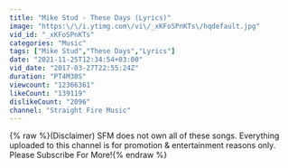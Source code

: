 ```yaml
---
title: "Mike Stud - These Days (Lyrics)"
image: "https:\/\/i.ytimg.com\/vi\/_xKFoSPnKTs\/hqdefault.jpg"
vid_id: "_xKFoSPnKTs"
categories: "Music"
tags: ["Mike Stud","These Days","Lyrics"]
date: "2021-11-25T12:34:54+03:00"
vid_date: "2017-03-27T22:55:24Z"
duration: "PT4M30S"
viewcount: "12366361"
likeCount: "139119"
dislikeCount: "2096"
channel: "Straight Fire Music"
---
```

{% raw %}(Disclaimer) SFM does not own all of these songs. Everything uploaded to this channel is for promotion &amp; entertainment reasons only. Please Subscribe For More!{% endraw %}
